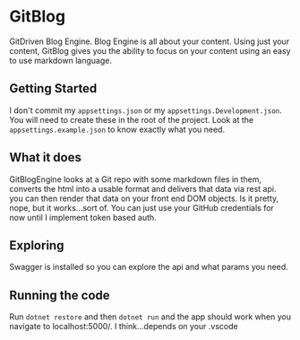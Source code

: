 # GitBlog

GitDriven Blog Engine. Blog Engine is all about your content. Using just your content, GitBlog gives you the ability to focus on your content using an easy to use markdown language.
  
## Getting Started  

I don't commit my ```appsettings.json``` or my ```appsettings.Development.json```. You will need to create these in the root of the project. Look at the ```appsettings.example.json``` to know exactly what you need.  
  
## What it does

GitBlogEngine looks at a Git repo with some markdown files in them, converts the html into a usable format and delivers that data via rest api. you can then render that data on your front end DOM objects. Is it pretty, nope, but it works...sort of. You can just use your GitHub credentials for now until I implement token based auth.

## Exploring

Swagger is installed so you can explore the api and what params you need.
  
## Running the code  

Run ```dotnet restore``` and then ```dotnet run``` and the app should work when you navigate to localhost:5000/. I think...depends on your .vscode
